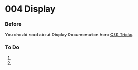 # 004 Display

### Before 
You should read about Display Documentation here [CSS Tricks][1].

### To Do

1. 
	
2. 

 [1]: https://css-tricks.com/almanac/properties/d/display/

